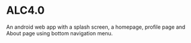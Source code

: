 # ALC4.0
An android web app with a splash screen, a homepage, profile page and About page using bottom navigation menu.
